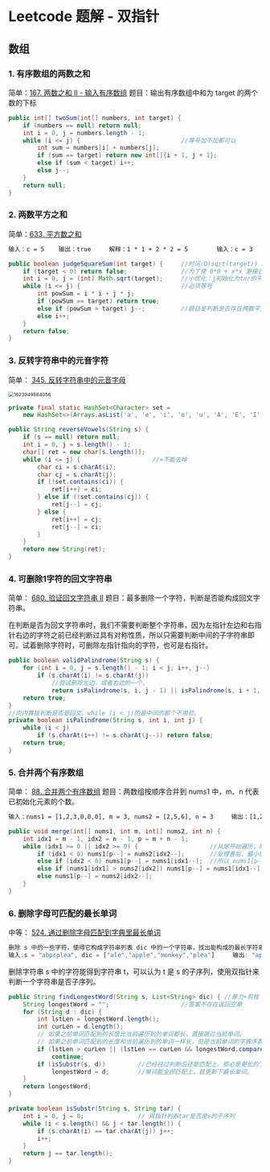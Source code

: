 # Leetcode 题解 - 双指针
## 数组

### 1. 有序数组的两数之和

简单：[167. 两数之和 II - 输入有序数组](https://leetcode-cn.com/problems/two-sum-ii-input-array-is-sorted/)			题目：输出有序数组中和为 target 的两个数的下标

```java
public int[] twoSum(int[] numbers, int target) {
    if (numbers == null) return null;
    int i = 0, j = numbers.length - 1;
    while (i <= j) {							//等号加不加都可以
        int sum = numbers[i] + numbers[j];
        if (sum == target) return new int[]{i + 1, j + 1};
        else if (sum < target) i++;
        else j--;
    }
    return null;
}
```

### 2. 两数平方之和

简单：[633. 平方数之和](https://leetcode-cn.com/problems/sum-of-square-numbers/)

```html
输入：c = 5	输出：true		解释：1 * 1 + 2 * 2 = 5		输入：c = 3	输出：false
```

```java
public boolean judgeSquareSum(int target) {		//时间:O(sqrt(target))
    if (target < 0) return false;				//为了使 0*0 + x*x 更接近 tar
    int i = 0, j = (int) Math.sqrt(target);		//小优化：j初始化为tar的平方跟
    while (i <= j) {							//必须等号
        int powSum = i * i + j * j;				
        if (powSum == target) return true;		
        else if (powSum > target) j--;			//题目是判断是否存在两数平方之和等于target
        else i++;
    }
    return false;
}
```

### 3. 反转字符串中的元音字符

简单： [345. 反转字符串中的元音字母](https://leetcode-cn.com/problems/reverse-vowels-of-a-string/)

<img src="../../../ZJW-Summary/assets/1623949884056.png" alt="1623949884056" style="zoom: 67%;" />

```java
private final static HashSet<Character> set =
    new HashSet<>(Arrays.asList('a', 'e', 'i', 'o', 'u', 'A', 'E', 'I', 'O', 'U'));

public String reverseVowels(String s) {
    if (s == null) return null;
    int i = 0, j = s.length() - 1;
    char[] ret = new char[s.length()];
    while (i <= j) {					//=不能去掉
        char ci = s.charAt(i);
        char cj = s.charAt(j);
        if (!set.contains(ci)) {
            ret[i++] = ci;
        } else if (!set.contains(cj)) {
            ret[j--] = cj;
        } else {
            ret[i++] = cj;
            ret[j--] = ci;
        }
    }
    return new String(ret);
}
```

### 4. 可删除1字符的回文字符串

简单： [680. 验证回文字符串 Ⅱ](https://leetcode-cn.com/problems/valid-palindrome-ii/)		题目：最多删除一个字符，判断是否能构成回文字符串。

在判断是否为回文字符串时，我们不需要判断整个字符串，因为左指针左边和右指针右边的字符之前已经判断过具有对称性质，所以只需要判断中间的子字符串即可。试着删除字符时，可删除左指针指向的字符，也可是右指针。

```java
public boolean validPalindrome(String s) {
    for (int i = 0, j = s.length() - 1; i < j; i++, j--)
        if (s.charAt(i) != s.charAt(j))
            //尝试删除左边，或者右边的一个。
            return isPalindrome(s, i, j - 1) || isPalindrome(s, i + 1, j);
    return true;
}			
//向内靠拢判断是否是回文，while (i < j)的最中间的那个不用验。
private boolean isPalindrome(String s, int i, int j) {
    while (i < j)
        if (s.charAt(i++) != s.charAt(j--)) return false;
    return true;
}
```

### 5. 合并两个有序数组

简单： [88. 合并两个有序数组](https://leetcode-cn.com/problems/merge-sorted-array/)				题目：两数组按顺序合并到 nums1 中，m、n 代表已初始化元素的个数。

```html
输入：nums1 = [1,2,3,0,0,0], m = 3, nums2 = [2,5,6], n = 3		输出：[1,2,2,3,5,6]
```

```java
public void merge(int[] nums1, int m, int[] nums2, int n) {
    int idx1 = m - 1, idx2 = n - 1, p = m + n - 1;			
    while (idx1 >= 0 || idx2 >= 0) {					//从尾开始遍历，防止覆盖。
        if (idx1 < 0) nums1[p--] = nums2[idx2--];		//处理善后，最小的nums1[idx1]没了
        else if (idx2 < 0) nums1[p--] = nums1[idx1--];	//所以 nums1[p--] = nums2[idx2--]
        else if (nums1[idx1] > nums2[idx2]) nums1[p--] = nums1[idx1--];				
        else nums1[p--] = nums2[idx2--];
    }
}
```

### 6. 删除字母可匹配的最长单词

中等： [524. 通过删除字母匹配到字典里最长单词](https://leetcode-cn.com/problems/longest-word-in-dictionary-through-deleting/)

```js
删除 s 中的一些字符，使得它构成字符串列表 dic 中的一个字符串，找出能构成的最长字符串。如果有多个相同长度的结果，返回字典序的最小字符串。输入:s = "abpcplea", dic = ["a","b","c"]	输出: "a"
输入:s = "abpcplea", dic = ["ale","apple","monkey","plea"]	 输出: "apple"
```

删除字符串 s 中的字符能得到字符串 t，可以认为 t 是 s 的子序列，使用双指针来判断一个字符串是否子序列。

```java
public String findLongestWord(String s, List<String> dic) {	//暴力+剪枝
    String longestWord = "";					//答案不存在返回空串
    for (String d : dic) {
        int lstLen = longestWord.length();
        int curLen = d.length();
        // 如果之前单词匹配到的长度比当前遍历到的单词都长，直接跳过当前单词。
        // 如果之前单词匹配到的长度和当前遍历到的单词一样长，但是当前单词的字典序靠后，跳过。
        if (lstLen > curLen || (lstLen == curLen && longestWord.compareTo(d) < 0)) 
            continue;
        if (isSubstr(s, d)) 		//已经经过判断后还能匹配上，那必是更长的了。
            longestWord = d;		//单词能全部匹配上，就更新下最长单词。
    }
    return longestWord;
}

private boolean isSubstr(String s, String tar) {
    int i = 0, j = 0;	 			// 双指针判断tar是否是s的子序列
    while (i < s.length() && j < tar.length()) {
        if (s.charAt(i) == tar.charAt(j)) j++;
        i++;
    }
    return j == tar.length();
}
```

